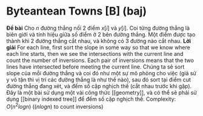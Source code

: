 # Byteantean Towns [B] (baj)
**Đề bài**
Cho $n$ đường thẳng nối 2 điểm $x[i]$ và $y[i]$. Coi từng đường thẳng là biên giới và tính hiệu giữa số điểm ở 2 bên đường thắng. Một điểm được tạo thành khi 2 đường thẳng cắt nhau, và không có 3 đường nào cắt nhau.
**Lời giải**
For each line, first sort the slope in some way so that we know where each line starts, then we see the intersections with the current line and count the number of inversions. Each pair of inversions means that the two lines have intersected before meeting the current line. Chúng ta sẽ sort slope của mỗi đường thẳng và coi đó như một sự mô phỏng cho việc (giả sử y vô tận thì vị trí các đường thẳng là như thế nào), sau đó sort tại điểm cut đường thẳng đang xét, và đếm số cặp nghịch thế (cắt nhau trước khi gặp). Đây là một bài sử dụng một vài công thức [[geometry]], và có thể sẽ phải sử dụng [[binary indexed tree]] để đếm số cặp nghịch thế.
Complexity: $O(n^2logn)$ (($nlogn$) to count inversions)
